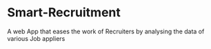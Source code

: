 # Smart-Recruitment
A web App that eases the work of Recruiters by analysing the data of various Job appliers
